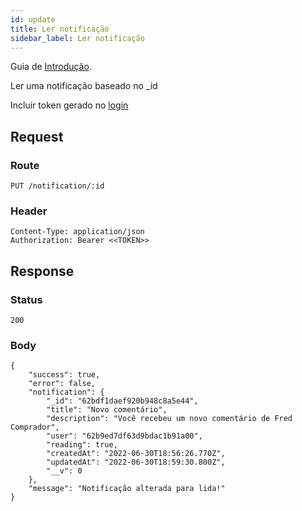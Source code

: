 ```yaml
---
id: update
title: Ler notificação
sidebar_label: Ler notificação
---
```


Guia de [Introdução](introduction.md).

Ler uma notificação baseado no _id

Incluir token gerado no [login](authentication)


## Request

### Route

    PUT /notification/:id

### Header

    Content-Type: application/json
    Authorization: Bearer <<TOKEN>>

## Response

### Status

    200

### Body

    {
        "success": true,
        "error": false,
        "notification": {
            "_id": "62bdf1daef920b948c8a5e44",
            "title": "Novo comentário",
            "description": "Você recebeu um novo comentário de Fred Comprador",
            "user": "62b9ed7df63d9bdac1b91a00",
            "reading": true,
            "createdAt": "2022-06-30T18:56:26.770Z",
            "updatedAt": "2022-06-30T18:59:30.800Z",
            "__v": 0
        },
        "message": "Notificação alterada para lida!"
    }
